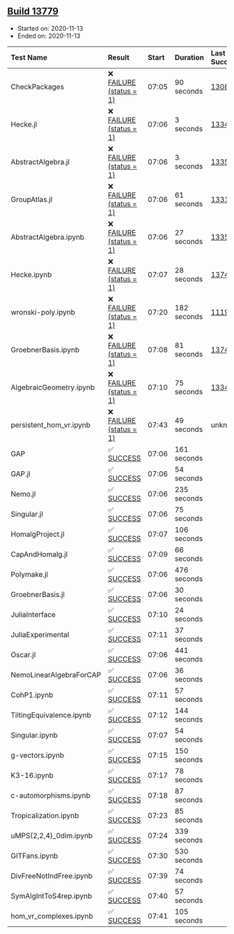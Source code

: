 ## [Build 13779](https://oscarci.mathematik.uni-kl.de/job/oscar/13779/)

* Started on: 2020-11-13
* Ended on: 2020-11-13

| Test Name    | Result | Start | Duration | Last Success | First Failure |
|:-------------|:-------|:------|:---------|:-------------|:--------------|
| CheckPackages | ❌ [FAILURE (status = 1)](https://oscarci.mathematik.uni-kl.de/job/oscar/13779/artifact/logs/build-13779/CheckPackages.log) | 07:05 | 90 seconds | [13085](https://oscarci.mathematik.uni-kl.de/job/oscar/13085/) | [13086](https://oscarci.mathematik.uni-kl.de/job/oscar/13086/) |
| Hecke.jl | ❌ [FAILURE (status = 1)](https://oscarci.mathematik.uni-kl.de/job/oscar/13779/artifact/logs/build-13779/Hecke.jl.log) | 07:06 | 3 seconds | [13341](https://oscarci.mathematik.uni-kl.de/job/oscar/13341/) | [13342](https://oscarci.mathematik.uni-kl.de/job/oscar/13342/) |
| AbstractAlgebra.jl | ❌ [FAILURE (status = 1)](https://oscarci.mathematik.uni-kl.de/job/oscar/13779/artifact/logs/build-13779/AbstractAlgebra.jl.log) | 07:06 | 3 seconds | [13355](https://oscarci.mathematik.uni-kl.de/job/oscar/13355/) | [13356](https://oscarci.mathematik.uni-kl.de/job/oscar/13356/) |
| GroupAtlas.jl | ❌ [FAILURE (status = 1)](https://oscarci.mathematik.uni-kl.de/job/oscar/13779/artifact/logs/build-13779/GroupAtlas.jl.log) | 07:06 | 61 seconds | [13311](https://oscarci.mathematik.uni-kl.de/job/oscar/13311/) | [13312](https://oscarci.mathematik.uni-kl.de/job/oscar/13312/) |
| AbstractAlgebra.ipynb | ❌ [FAILURE (status = 1)](https://oscarci.mathematik.uni-kl.de/job/oscar/13779/artifact/logs/build-13779/AbstractAlgebra.ipynb.log) | 07:06 | 27 seconds | [13355](https://oscarci.mathematik.uni-kl.de/job/oscar/13355/) | [13356](https://oscarci.mathematik.uni-kl.de/job/oscar/13356/) |
| Hecke.ipynb | ❌ [FAILURE (status = 1)](https://oscarci.mathematik.uni-kl.de/job/oscar/13779/artifact/logs/build-13779/Hecke.ipynb.log) | 07:07 | 28 seconds | [13749](https://oscarci.mathematik.uni-kl.de/job/oscar/13749/) | [13750](https://oscarci.mathematik.uni-kl.de/job/oscar/13750/) |
| wronski-poly.ipynb | ❌ [FAILURE (status = 1)](https://oscarci.mathematik.uni-kl.de/job/oscar/13779/artifact/logs/build-13779/wronski-poly.ipynb.log) | 07:20 | 182 seconds | [11192](https://oscarci.mathematik.uni-kl.de/job/oscar/11192/) | [11193](https://oscarci.mathematik.uni-kl.de/job/oscar/11193/) |
| GroebnerBasis.ipynb | ❌ [FAILURE (status = 1)](https://oscarci.mathematik.uni-kl.de/job/oscar/13779/artifact/logs/build-13779/GroebnerBasis.ipynb.log) | 07:08 | 81 seconds | [13748](https://oscarci.mathematik.uni-kl.de/job/oscar/13748/) | [13749](https://oscarci.mathematik.uni-kl.de/job/oscar/13749/) |
| AlgebraicGeometry.ipynb | ❌ [FAILURE (status = 1)](https://oscarci.mathematik.uni-kl.de/job/oscar/13779/artifact/logs/build-13779/AlgebraicGeometry.ipynb.log) | 07:10 | 75 seconds | [13341](https://oscarci.mathematik.uni-kl.de/job/oscar/13341/) | [13342](https://oscarci.mathematik.uni-kl.de/job/oscar/13342/) |
| persistent_hom_vr.ipynb | ❌ [FAILURE (status = 1)](https://oscarci.mathematik.uni-kl.de/job/oscar/13779/artifact/logs/build-13779/persistent_hom_vr.ipynb.log) | 07:43 | 49 seconds | unknown | unknown |
| GAP | ✅ [SUCCESS](https://oscarci.mathematik.uni-kl.de/job/oscar/13779/artifact/logs/build-13779/GAP.log) | 07:06 | 161 seconds |  |  |
| GAP.jl | ✅ [SUCCESS](https://oscarci.mathematik.uni-kl.de/job/oscar/13779/artifact/logs/build-13779/GAP.jl.log) | 07:06 | 54 seconds |  |  |
| Nemo.jl | ✅ [SUCCESS](https://oscarci.mathematik.uni-kl.de/job/oscar/13779/artifact/logs/build-13779/Nemo.jl.log) | 07:06 | 235 seconds |  |  |
| Singular.jl | ✅ [SUCCESS](https://oscarci.mathematik.uni-kl.de/job/oscar/13779/artifact/logs/build-13779/Singular.jl.log) | 07:06 | 75 seconds |  |  |
| HomalgProject.jl | ✅ [SUCCESS](https://oscarci.mathematik.uni-kl.de/job/oscar/13779/artifact/logs/build-13779/HomalgProject.jl.log) | 07:07 | 106 seconds |  |  |
| CapAndHomalg.jl | ✅ [SUCCESS](https://oscarci.mathematik.uni-kl.de/job/oscar/13779/artifact/logs/build-13779/CapAndHomalg.jl.log) | 07:09 | 66 seconds |  |  |
| Polymake.jl | ✅ [SUCCESS](https://oscarci.mathematik.uni-kl.de/job/oscar/13779/artifact/logs/build-13779/Polymake.jl.log) | 07:06 | 476 seconds |  |  |
| GroebnerBasis.jl | ✅ [SUCCESS](https://oscarci.mathematik.uni-kl.de/job/oscar/13779/artifact/logs/build-13779/GroebnerBasis.jl.log) | 07:06 | 30 seconds |  |  |
| JuliaInterface | ✅ [SUCCESS](https://oscarci.mathematik.uni-kl.de/job/oscar/13779/artifact/logs/build-13779/JuliaInterface.log) | 07:10 | 24 seconds |  |  |
| JuliaExperimental | ✅ [SUCCESS](https://oscarci.mathematik.uni-kl.de/job/oscar/13779/artifact/logs/build-13779/JuliaExperimental.log) | 07:11 | 37 seconds |  |  |
| Oscar.jl | ✅ [SUCCESS](https://oscarci.mathematik.uni-kl.de/job/oscar/13779/artifact/logs/build-13779/Oscar.jl.log) | 07:06 | 441 seconds |  |  |
| NemoLinearAlgebraForCAP | ✅ [SUCCESS](https://oscarci.mathematik.uni-kl.de/job/oscar/13779/artifact/logs/build-13779/NemoLinearAlgebraForCAP.log) | 07:06 | 36 seconds |  |  |
| CohP1.ipynb | ✅ [SUCCESS](https://oscarci.mathematik.uni-kl.de/job/oscar/13779/artifact/logs/build-13779/CohP1.ipynb.log) | 07:11 | 57 seconds |  |  |
| TiltingEquivalence.ipynb | ✅ [SUCCESS](https://oscarci.mathematik.uni-kl.de/job/oscar/13779/artifact/logs/build-13779/TiltingEquivalence.ipynb.log) | 07:12 | 144 seconds |  |  |
| Singular.ipynb | ✅ [SUCCESS](https://oscarci.mathematik.uni-kl.de/job/oscar/13779/artifact/logs/build-13779/Singular.ipynb.log) | 07:07 | 54 seconds |  |  |
| g-vectors.ipynb | ✅ [SUCCESS](https://oscarci.mathematik.uni-kl.de/job/oscar/13779/artifact/logs/build-13779/g-vectors.ipynb.log) | 07:15 | 150 seconds |  |  |
| K3-16.ipynb | ✅ [SUCCESS](https://oscarci.mathematik.uni-kl.de/job/oscar/13779/artifact/logs/build-13779/K3-16.ipynb.log) | 07:17 | 78 seconds |  |  |
| c-automorphisms.ipynb | ✅ [SUCCESS](https://oscarci.mathematik.uni-kl.de/job/oscar/13779/artifact/logs/build-13779/c-automorphisms.ipynb.log) | 07:18 | 87 seconds |  |  |
| Tropicalization.ipynb | ✅ [SUCCESS](https://oscarci.mathematik.uni-kl.de/job/oscar/13779/artifact/logs/build-13779/Tropicalization.ipynb.log) | 07:23 | 85 seconds |  |  |
| uMPS(2,2,4)_0dim.ipynb | ✅ [SUCCESS](https://oscarci.mathematik.uni-kl.de/job/oscar/13779/artifact/logs/build-13779/uMPS-2-2-4-_0dim.ipynb.log) | 07:24 | 339 seconds |  |  |
| GITFans.ipynb | ✅ [SUCCESS](https://oscarci.mathematik.uni-kl.de/job/oscar/13779/artifact/logs/build-13779/GITFans.ipynb.log) | 07:30 | 530 seconds |  |  |
| DivFreeNotIndFree.ipynb | ✅ [SUCCESS](https://oscarci.mathematik.uni-kl.de/job/oscar/13779/artifact/logs/build-13779/DivFreeNotIndFree.ipynb.log) | 07:39 | 74 seconds |  |  |
| SymAlgIntToS4rep.ipynb | ✅ [SUCCESS](https://oscarci.mathematik.uni-kl.de/job/oscar/13779/artifact/logs/build-13779/SymAlgIntToS4rep.ipynb.log) | 07:40 | 57 seconds |  |  |
| hom_vr_complexes.ipynb | ✅ [SUCCESS](https://oscarci.mathematik.uni-kl.de/job/oscar/13779/artifact/logs/build-13779/hom_vr_complexes.ipynb.log) | 07:41 | 105 seconds |  |  |
